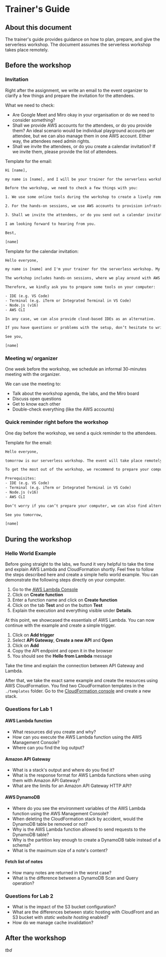 # Trainer's Guide

## About this document

The trainer's guide provides guidance on how to plan, prepare, and give the serverless workshop. The document assumes the serverless workshop takes place remotely.

## Before the workshop

### Invitation

Right after the assignment, we write an email to the event organizer to clarify a few things and prepare the invitation for the attendees. 

What we need to check:
- Are Google Meet and Miro okay in your organisation or do we need to consider something?
- Shall we provide AWS accounts for the attendees, or do you provide them? An ideal scenario would be individual playground accounts per attendee, but we can also manage them in one AWS account. Either way, the attendees need admin rights.
- Shall we invite the attendees, or do you create a calendar invitation? If we invite them, please provide the list of attendees.

Template for the email:

```txt
Hi [name], 

my name is [name], and I will be your trainer for the serverless workshop. My colleague [name] joins me.

Before the workshop, we need to check a few things with you:

1. We use some online tools during the workshop to create a lively remote experience. Are Google Meet and Miro okay in your organization, or do we need to consider something?

2. For the hands-on sessions, we use AWS accounts to provision infrastructure and play around in the AWS management console. Shall we provide AWS accounts for the attendees, or do you provide them? An ideal scenario would be individual playground accounts per attendee, but we can also manage them in one AWS account. Either way, the attendees need admin rights.

3. Shall we invite the attendees, or do you send out a calendar invitation? We usually schedule a meeting from 9am to 5pm CE(S)T. Is that okay for you? Could you please provide the list of attendees?

I am looking forward to hearing from you. 

Best, 

[name]
```

Template for the calendar invitation:

```txt
Hello everyone, 

my name is [name] and I'm your trainer for the serverless workshop. My colleague [name] joins me. To join the session, please click on the Google Meet link in the calendar invitation.

The workshop includes hands-on sessions, where we play around with AWS services, deploy infrastructure directly from our computers, and click around in the AWS management console. 

Therefore, we kindly ask you to prepare some tools on your computer:

- IDE (e.g. VS Code)
- Terminal (e.g. iTerm or Integrated Terminal in VS Code)
- Node.js (v16)
- AWS CLI

In any case, we can also provide cloud-based IDEs as an alternative.

If you have questions or problems with the setup, don’t hesitate to write me an e-mail ([email address]). 

See you, 

[name]
```

### Meeting w/ organizer

One week before the workshop, we schedule an informal 30-minutes meeting with the organizer. 

We can use the meeting to:
- Talk about the workshop agenda, the labs, and the Miro board
- Discuss open questions
- Get to know each other
- Double-check everything (like the AWS accounts)

### Quick reminder right before the workshop

One day before the workshop, we send a quick reminder to the attendees. 

Template for the email:

```txt
Hello everyone, 

tomorrow is our serverless workshop. The event will take place remotely. Please join the session by clicking on the Google Meet link attached to the calendar invitation.

To get the most out of the workshop, we recommend to prepare your computer and install some tools. We will use the tools to deploy and update infrastructure directly from our computers.

Prerequisites:
- IDE (e.g. VS Code)
- Terminal (e.g. iTerm or Integrated Terminal in VS Code)
- Node.js (v16)
- AWS CLI

Don’t worry if you can’t prepare your computer, we can also find alternatives with cloud-based IDEs.

See you tomorrow, 

[name]
```

## During the workshop

### Hello World Example

Before going straight to the labs, we found it very helpful to take the time and explain AWS Lambda and CloudFormation shortly. Feel free to follow the steps described here and create a simple hello world example. You can demonstrate the following steps directly on your computer. 

1. Go to the [AWS Lambda Console](https://console.aws.amazon.com/lambda)
2. Click on **Create function**
3. Enter a function name and click on **Create function**
4. Click on the tab **Test** and on the button **Test**
5. Explain the execution and everything visible under **Details**.

At this point, we showcased the essentials of AWS Lambda. You can now continue with the example and create a simple trigger. 

1. Click on **Add trigger**
2. Select **API Gateway**, **Create a new API** and **Open**
3. Click on **Add**
4. Copy the API endpoint and open it in the browser
5. You should see the **Hello from Lambda** message

Take the time and explain the connection between API Gateway and Lambda. 

After that, we take the exact same example and create the resources using AWS CloudFormation. You find two CloudFormation templates in the `./templates` folder. Go to the [CloudFormation console](https://console.aws.amazon.com/cloudformation) and create a new stack. 

### Questions for Lab 1

#### AWS Lambda function

- What resources did you create and why?
- How can you execute the AWS Lambda function using the AWS Management Console?
- Where can you find the log output?

#### Amazon API Gateway

- What is a stack's output and where do you find it?
- What is the response format for AWS Lambda functions when using them with Amazon API Gateway?
- What are the limits for an Amazon API Gateway HTTP API?

#### AWS DynamoDB

- Where do you see the environment variables of the AWS Lambda function using the AWS Management Console?
- When deleting the CloudFormation stack by accident, would the DynamoDB table be removed or not?
- Why is the AWS Lambda function allowed to send requests to the DynamoDB table?
- Why is the partition key enough to create a DynamoDB table instead of a schema?
- What is the maximum size of a note's content?

#### Fetch list of notes

- How many notes are returned in the worst case?
- What is the difference between a DynamoDB Scan and Query operation?

### Questions for Lab 2

- What is the impact of the S3 bucket configuration?
- What are the differences between static hosting with CloudFront and an S3 bucket with _static website hosting_ enabled?
- How do we manage cache invalidation?

## After the workshop

_tbd_
